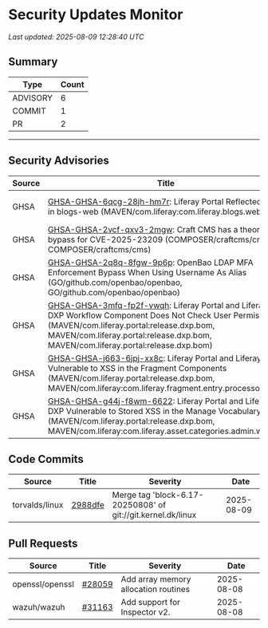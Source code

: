 # Security Updates Monitor

*Last updated: 2025-08-09 12:28:40 UTC*

## Summary
| Type | Count |
|------|-------|
| ADVISORY | 6 |
| COMMIT | 1 |
| PR | 2 |

---

## Security Advisories

| Source | Title | Severity | Date |
|--------|-------|----------|------|
| GHSA | [GHSA-GHSA-6qcg-28jh-hm7r](https://github.com/advisories/GHSA-6qcg-28jh-hm7r): Liferay Portal Reflected XSS in blogs-web (MAVEN/com.liferay:com.liferay.blogs.web) | MODERATE (CVSS: 0.0) | 2025-08-08 |
| GHSA | [GHSA-GHSA-2vcf-qxv3-2mgw](https://github.com/advisories/GHSA-2vcf-qxv3-2mgw): Craft CMS has a theoretical bypass for CVE-2025-23209 (COMPOSER/craftcms/cms, COMPOSER/craftcms/cms) | MODERATE (CVSS: 0.0) | 2025-08-08 |
| GHSA | [GHSA-GHSA-2q8q-8fgw-9p6p](https://github.com/advisories/GHSA-2q8q-8fgw-9p6p): OpenBao LDAP MFA Enforcement Bypass When Using Username As Alias (GO/github.com/openbao/openbao, GO/github.com/openbao/openbao) | MODERATE (CVSS: 6.5) | 2025-08-08 |
| GHSA | [GHSA-GHSA-3mfq-fp2f-vwqh](https://github.com/advisories/GHSA-3mfq-fp2f-vwqh): Liferay Portal and Liferay DXP Workflow Component Does Not Check User Permissions (MAVEN/com.liferay.portal:release.dxp.bom, MAVEN/com.liferay.portal:release.dxp.bom, MAVEN/com.liferay.portal:release.dxp.bom) | CRITICAL (CVSS: 9.1) | 2024-10-22 |
| GHSA | [GHSA-GHSA-j663-6jpj-xx8c](https://github.com/advisories/GHSA-j663-6jpj-xx8c): Liferay Portal and Liferay DXP Vulnerable to XSS in the Fragment Components (MAVEN/com.liferay.portal:release.dxp.bom, MAVEN/com.liferay:com.liferay.fragment.entry.processor.impl) | CRITICAL (CVSS: 9.1) | 2023-10-17 |
| GHSA | [GHSA-GHSA-g44j-f8wm-6622](https://github.com/advisories/GHSA-g44j-f8wm-6622): Liferay Portal and Liferay DXP Vulnerable to Stored XSS in the Manage Vocabulary Page (MAVEN/com.liferay.portal:release.dxp.bom, MAVEN/com.liferay:com.liferay.asset.categories.admin.web) | CRITICAL (CVSS: 9.1) | 2023-10-17 |

## Code Commits

| Source | Title | Severity | Date |
|--------|-------|----------|------|
| torvalds/linux | [2988dfe](https://github.com/torvalds/linux/commit/2988dfed8a5dc752921a5790b81c06e781af51ce) | Merge tag 'block-6.17-20250808' of git://git.kernel.dk/linux | 2025-08-09 |

## Pull Requests

| Source | Title | Severity | Date |
|--------|-------|----------|------|
| openssl/openssl | [#28059](https://github.com/openssl/openssl/pull/28059) | Add array memory allocation routines | 2025-08-08 |
| wazuh/wazuh | [#31163](https://github.com/wazuh/wazuh/pull/31163) | Add support for Inspector v2. | 2025-08-08 |

